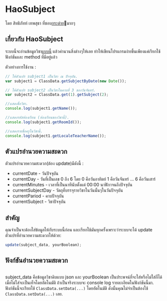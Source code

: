 # HaoSubject
โดย สิทธิภัทท์ เทพสุธา ที่ชอบ[กระต่าย](https://th.wikipedia.org/wiki/%E0%B8%81%E0%B8%A3%E0%B8%B0%E0%B8%95%E0%B9%88%E0%B8%B2%E0%B8%A2)🐇มากๆ

## เกี่ยวกับ HaoSubject
ระบบนี้จะอ่านข้อมูลวิชา[แบบนี้](https://raw.githubusercontent.com/karnhao/HaoWidget/main/subject_data/6-10/6-10.json) แล้วคำนวนสิ่งต่างๆให้เลย ทำให้เขียนโปรแกรมง่ายขึ้นเพียงแค่เรียกใช้ฟังก์ชันและ method ที่มีอยู่แล้ว

ตัวอย่างการใช้งาน :
```js
// ให้ตัวแปร subject1 เป็นวิชา ณ ปัจจุบัน.
var subject1 = ClassData.getSubjectByDate(new Date());

// ให้ตัวแปร subject2 เป็นวิชาในคาบที่ 3 ของวันจันทร์.
var subject2 = ClassData.get(1).getSubject(2);

//แสดงชื่อวิชา.
console.log(subject1.getName());

//แสดงรหัสห้องเรียน (ห้องเรียนของวิชานี้).
console.log(subject1.getRoomId());

//แสดงรายชื่อครูในวิชานี้.
console.log(subject1.getLocaleTeacherName());
```

## ตัวแปรอำนวยความสะดวก
ตัวแปรอำนวยความสะดวก(ต้อง update)มีดังนี้ :
* currentDate - วันปัจจุบัน
* currentDay - วันที่เป็นเลข 0 ถึง 6 โดย 0 คือวันอาทิตย์ 1 คือวันจันทร์ ... 6 คือวันเสาร์
* currentMinutes - เวลาที่เป็นนาทีนับตั้งแต่ 00:00 นาฬิกาจนถึงปัจจุบัน
* currentSubjectDay - วัตถุที่บรรจุรายวิชาในวันนั้นๆในวันปัจจุบัน
* currentPariod - คาบปัจจุบัน
* currentSubject - วิชาปัจจุบัน

## สำคัญ
คุณจำเป็นจะต้องใส่ข้อมูลให้กับระบบนี้ก่อน และเรียกใช้มันทุกครั้งเพราะว่าระบบจะได้ update ตัวแปรที่อำนวยความสะดวกให้ด้วย:
```js
update(subject_data, yourBoolean);
```

## ฟังก์ชันอำนวยความสะดวก
```js

```

subject_data คือข้อมูลวิชาดิบแบบ json และ yourBoolean เป็นประพจน์ที่จะใส่หรือไม่ใส่ก็ได้ เมื่อไม่ใส่จะเป็นเท็จโดยอัตโนมัติ ถ้าเป็นจริงระบบจะ console log รายละเอียดในฟังก์ชันนี้มา. ฟังก์ชันนี้จะเรียกใช้ `ClassData.setData(...)` โดยอัตโนมัติ ดังนั้นคุณไม่จำเป็นต้องใช้ `ClassData.setData(...)` เลย.